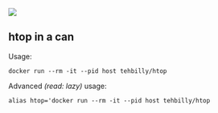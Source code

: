 [![](https://badge.imagelayers.io/tehbilly/htop:latest.svg)](https://imagelayers.io/?images=tehbilly/htop:latest 'Get your own badge on imagelayers.io')

## htop in a can

Usage:

``` shell
docker run --rm -it --pid host tehbilly/htop
```

Advanced *(read: lazy)* usage:

``` shell
alias htop='docker run --rm -it --pid host tehbilly/htop
```
